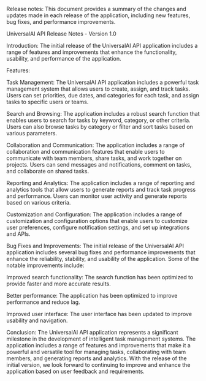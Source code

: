 Release notes: This document provides a summary of the changes and updates made in each release of the application, including new features, bug fixes, and performance improvements.

UniversalAI API Release Notes - Version 1.0

Introduction:
The initial release of the UniversalAI API application includes a range of features and improvements that enhance the functionality, usability, and performance of the application.

Features:

Task Management: The UniversalAI API application includes a powerful task management system that allows users to create, assign, and track tasks. Users can set priorities, due dates, and categories for each task, and assign tasks to specific users or teams.

Search and Browsing: The application includes a robust search function that enables users to search for tasks by keyword, category, or other criteria. Users can also browse tasks by category or filter and sort tasks based on various parameters.

Collaboration and Communication: The application includes a range of collaboration and communication features that enable users to communicate with team members, share tasks, and work together on projects. Users can send messages and notifications, comment on tasks, and collaborate on shared tasks.

Reporting and Analytics: The application includes a range of reporting and analytics tools that allow users to generate reports and track task progress and performance. Users can monitor user activity and generate reports based on various criteria.

Customization and Configuration: The application includes a range of customization and configuration options that enable users to customize user preferences, configure notification settings, and set up integrations and APIs.

Bug Fixes and Improvements:
The initial release of the UniversalAI API application includes several bug fixes and performance improvements that enhance the reliability, stability, and usability of the application. Some of the notable improvements include:

Improved search functionality: The search function has been optimized to provide faster and more accurate results.

Better performance: The application has been optimized to improve performance and reduce lag.

Improved user interface: The user interface has been updated to improve usability and navigation.

Conclusion:
The UniversalAI API application represents a significant milestone in the development of intelligent task management systems. The application includes a range of features and improvements that make it a powerful and versatile tool for managing tasks, collaborating with team members, and generating reports and analytics. With the release of the initial version, we look forward to continuing to improve and enhance the application based on user feedback and requirements.
